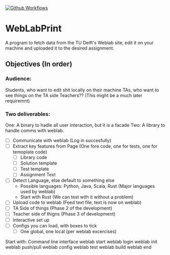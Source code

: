 [![Github Workflows](https://img.shields.io/github/workflow/status/jonay2000/weblab-rs/weblab-rs?logo=github&style=for-the-badge)](https://github.com/gdemenibus/WebLabPrint/actions/workflows/ci.yml)

# WebLabPrint
A program to fetch data from the TU Delft's Weblab site, edit it on your machine and uploaded it to the desired assignment.

## Objectives (In order)
### Audience:
Students, who want to edit shit locally on their machine
TAs, who want to see things on the TA side
Teachers?? (This might be a much later requiremnt)

### Two deliverables:
One: A binary to hadle all user interaction, but it is a facade
Two: A library to handle comms with weblab.

- [ ] Communicate with weblab (Log in succesfully)
- [ ] Extract key features from Page (One fore code, one for tests, one for
  temoplate code)
	- [ ] Library code
	- [ ] Solution template 
	- [ ] Test template
	- [ ] Assignment Text
- [ ] Detect Language, else default to something else
	- Possible languages: Python, Java, Scala, Rust (Major languages used
	  by weblab)
	- Start with Rust (We can test with it without a problem)
- [ ] Upload code to weblab (Feed text file, text is now on weblab)
- [ ]  TA Side of things (Phase 2 of the development)
- [ ] Teacher side of thigns (Phase 3 of development)
- [ ] Interactive set up
- [ ] Configs you can load, with boxes to tick
	- [ ] One global, one local (per weblab excercises)

Start with: Command line interface
weblab start
weblab login
weblab init 
weblab push/pull
weblab config
weblab test 
weblab build
weblab end

